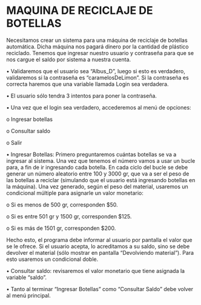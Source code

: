 # MAQUINA DE RECICLAJE DE BOTELLAS
Necesitamos crear un sistema para una máquina de reciclaje de botellas automática. Dicha
máquina nos pagará dinero por la cantidad de plástico reciclado. Tenemos que ingresar
nuestro usuario y contraseña para que se nos cargue el saldo por sistema a nuestra
cuenta.

• Validaremos que el usuario sea “Albus_D”, luego si esto es
verdadero, validaremos si la contraseña es “caramelosDeLimon”. Si la contraseña es
correcta haremos que una variable llamada Login sea verdadera.

• El usuario sólo tendra 3 intentos para poner la contraseña.

• Una vez que el login sea verdadero, accederemos al
menú de opciones:

o Ingresar botellas

o Consultar saldo

o Salir

• Ingresar Botellas: Primero preguntaremos cuántas botellas se va a ingresar al sistema.
Una vez que tenemos el número vamos a usar un bucle para, a fin de ir ingresando
cada botella. En cada ciclo del bucle se debe generar un número aleatorio entre 100 y
3000 gr, que va a ser el peso de las botellas a reciclar (simulando que el usuario está
ingresando botellas en la máquina). Una vez generado, según el peso del material,
usaremos un condicional múltiple para asignarle un valor monetario:

o Si es menos de 500 gr, corresponden $50.

o Si es entre 501 gr y 1500 gr, corresponden $125.

o Si es más de 1501 gr, corresponden $200.

Hecho esto, el programa debe informar al usuario por pantalla el valor que se le
ofrece. Si el usuario acepta, lo acreditamos a su saldo, sino se debe devolver el
material (sólo mostrar en pantalla “Devolviendo material”). Para esto usaremos un
condicional doble.

• Consultar saldo: revisaremos el valor monetario que tiene asignada la variable “saldo”.

• Tanto al terminar “Ingresar Botellas” como “Consultar Saldo” debe volver al menú
principal.
